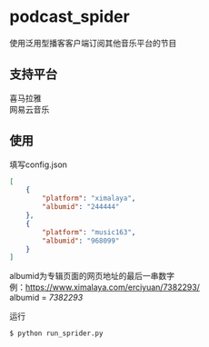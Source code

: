 # podcast_spider
使用泛用型播客客户端订阅其他音乐平台的节目

## 支持平台  
喜马拉雅  
网易云音乐

## 使用
填写config.json  
```json
[
    {
        "platform": "ximalaya",
        "albumid": "244444"
    },
    {
        "platform": "music163",
        "albumid": "968099"
    }
]
```
albumid为专辑页面的网页地址的最后一串数字  
例：https://www.ximalaya.com/erciyuan/7382293/  
albumid = *7382293*


运行
```
$ python run_sprider.py
```

